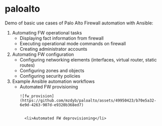 # paloalto

<p>Demo of basic use cases of Palo Alto Firewall automation with Ansible:</p>

<ol>
  <li>Automating FW operational tasks<ul>
      <li>Displaying fact information from firewall</li>
      <li>Executing operational mode  commands on firewall</li>
      <li>Creating administrator accounts</li>    
  </ul></li>
  <li>Automating FW configuration<ul>
      <li>Configuring networking elements (interfaces, virtual router, static routes)</li>
      <li>Configuring zones and objects</li>
      <li>Configuring security policies</li>
  </ul></li>
  <li>Example Ansible automation workflows<ul>
      <li>Automated FW provisioning</li>


    
    ![fw_provision](https://github.com/mzdyb/paloalto/assets/49950423/b70e5a32-6e9d-4263-907d-e9320b368ed7)

    
      <li>Automated FW deprovisioning</li> 
  </ul></li>


</ol>
